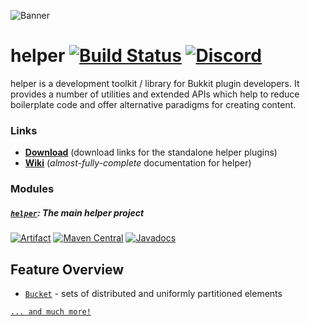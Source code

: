 ![](https://i.imgur.com/zllxTFp.png "Banner")
# helper [![Build Status](https://ci.lucko.me/job/helper/badge/icon)](https://ci.lucko.me/job/helper/) [![Discord](https://img.shields.io/badge/chat-on%20discord-blue.svg)](https://discord.gg/Rnbpc7s)

helper is a development toolkit / library for Bukkit plugin developers. It provides a number of utilities and extended APIs which help to reduce boilerplate code and offer alternative paradigms for creating content.

### Links

* [**Download**](https://ci.lucko.me/job/helper/) (download links for the standalone helper plugins)
* [**Wiki**](https://github.com/lucko/helper/wiki/) (*almost-fully-complete* documentation for helper)


### Modules
##### [`helper`](https://github.com/lucko/helper/tree/master/helper): The main helper project
[![Artifact](https://img.shields.io/badge/build-artifact-brightgreen.svg)](https://ci.lucko.me/job/helper/lastSuccessfulBuild/artifact/helper/target/helper.jar) [![Maven Central](https://maven-badges.herokuapp.com/maven-central/me.lucko/helper/badge.svg)](https://maven-badges.herokuapp.com/maven-central/me.lucko/helper) [![Javadocs](https://javadoc.io/badge/me.lucko/helper.svg)](https://javadoc.io/doc/me.lucko/helper)
## Feature Overview
* [`Bucket`](https://github.com/lucko/helper/wiki/helper:-Bucket) - sets of distributed and uniformly partitioned elements

[`... and much more!`](https://github.com/lucko/helper/wiki/)

